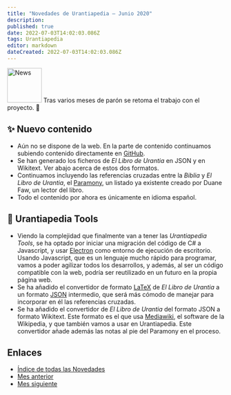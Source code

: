 ```yaml
---
title: "Novedades de Urantiapedia — Junio 2020"
description: 
published: true
date: 2022-07-03T14:02:03.086Z
tags: Urantiapedia
editor: markdown
dateCreated: 2022-07-03T14:02:03.086Z
---
```


<img src="/_assets/svg/icon-news.svg" alt="News" style="width: 80px;"> Tras varios meses de parón se retoma el trabajo con el proyecto. :clap:

## :sparkles: Nuevo contenido

- Aún no se dispone de la web. En la parte de contenido continuamos subiendo contenido directamente en [GitHub](https://github.com/JanHerca/urantiapedia).
- Se han generado los ficheros de _El Libro de Urantia_ en JSON y en Wikitext. Ver abajo acerca de estos dos formatos.
- Continuamos incluyendo las referencias cruzadas entre la _Biblia_ y _El Libro de Urantia_, el [Paramony](https://urantia-book.org/urantiabook/paramony/), un listado ya existente creado por Duane Faw, un lector del libro.
- Todo el contenido por ahora es únicamente en idioma español.

## :wrench: Urantiapedia Tools

- Viendo la complejidad que finalmente van a tener las _Urantiapedia Tools_, se ha optado por iniciar una migración del código de C# a Javascript, y usar [Electron](https://www.electronjs.org/) como entorno de ejecución de escritorio. Usando Javascript, que es un lenguaje mucho rápido para programar, vamos a poder agilizar todos los desarrollos, y además, al ser un código compatible con la web, podría ser reutilizado en un futuro en la propia página web.
- Se ha añadido el convertidor de formato [LaTeX](https://es.wikipedia.org/wiki/LaTeX) de _El Libro de Urantia_ a un formato [JSON](https://es.wikipedia.org/wiki/JSON) intermedio, que será más cómodo de manejar para incorporar en él las referencias cruzadas. 
- Se ha añadido el convertidor de _El Libro de Urantia_ del formato JSON a formato Wikitext. Este formato es el que usa [Mediawiki](https://www.mediawiki.org/wiki/MediaWiki), el software de la Wikipedia, y que también vamos a usar en Urantiapedia. Este convertidor añade además las notas al pie del Paramony en el proceso.

## Enlaces

- [Índice de todas las Novedades](/es/news)
- [Mes anterior](/es/news/2020/05)
- [Mes siguiente](/es/news/2020/07)